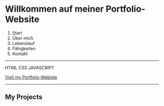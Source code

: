 # Willkommen auf meiner Portfolio-Website

1. Start
2. Über mich
3. Lebenslauf
4. Fähigkeiten
5. Kontakt

---------------------------

HTML CSS JAVASCRIPT 


[Visit my Portfolio-Webiste](https://oliveroeguet.github.io/Portfolio/)



-------------------------


## My Projects
